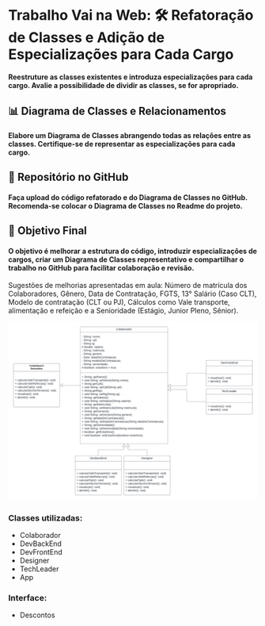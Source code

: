# Trabalho Vai na Web: 🛠 Refatoração de Classes e Adição de Especializações para Cada Cargo

#### Reestruture as classes existentes e introduza especializações para cada cargo. Avalie a possibilidade de dividir as classes, se for apropriado.

## 📊 Diagrama de Classes e Relacionamentos

#### Elabore um Diagrama de Classes abrangendo todas as relações entre as classes. Certifique-se de representar as especializações para cada cargo.

## 📁 Repositório no GitHub

#### Faça upload do código refatorado e do Diagrama de Classes no GitHub. Recomenda-se colocar o Diagrama de Classes no Readme do projeto.

## 🚀 Objetivo Final

#### O objetivo é melhorar a estrutura do código, introduzir especializações de cargos, criar um Diagrama de Classes representativo e compartilhar o trabalho no GitHub para facilitar colaboração e revisão.

Sugestões de melhorias apresentadas em aula: Número de matrícula dos Colaboradores, Gênero, Data de Contratação, FGTS, 13° Salário (Caso CLT), Modelo de contratação (CLT ou PJ), Cálculos como Vale transporte, alimentação e refeição e a Senioridade (Estágio, Junior Pleno, Sênior).

![Diagrama de relacionamento - UML](img/Trabalho_VNW.png)

### Classes utilizadas:

* Colaborador
* DevBackEnd
* DevFrontEnd
* Designer
* TechLeader
* App

### Interface:

* Descontos
